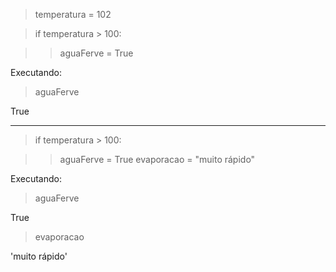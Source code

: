 > temperatura = 102

> if temperatura > 100:

>>aguaFerve = True

Executando:
> aguaFerve

True

*****************************************************************************

> if temperatura > 100:

>>aguaFerve = True
>>evaporacao = "muito rápido"

Executando:

> aguaFerve

True

> evaporacao

'muito rápido'
